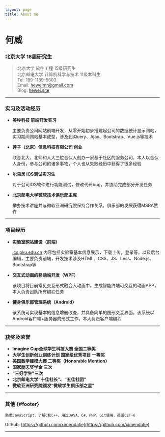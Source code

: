 ```yaml
---
layout: page
title: About me
---
```


# 何威

### 北京大学 18届研究生



>北京大学   软件工程 15级研究生  
>北京邮电大学 计算机科学与技术 11级本科生  
>Tel: 189-1189-5603  
>Email: <heweimr@gmail.com>  
>Blog:  [hewei.site](hewei.site)    

------

### 实习及活动经历 

* **美秒科技 前端开发实习** 

    主要负责公司网站前端开发，从零开始初步搭建起公司的数据统计显示网站，实习期间网站基本成型，涉及到jQuery、Ajax、Bootstrap、Vue.js等技术
 
* **莲子（北京）信息科技有限公司 创业** 

    联合北大、北师和人大三位合伙人创办一家基于社区的服务公司，本人以合伙人身份，参与公司的诸多事物，个人也从失败经历中获得了很多经验

* **尔易居  IOS测试实习生** 

    对于公司IOS软件进行功能测试，修改代码bug，并协助完成部分开发任务

* **北京邮电大学微软技术俱乐部主席** 

    举办技术讲座并与微软亚洲研究院保持合作关系，俱乐部的发展获得MSRA赞许


------

### 项目经历 

* **实验室网站建设（前端）** 

    [ics.pku.edu.cn](ics.pku.edu.cn) 内容包括实验室基本信息展示，下载上传，登录等，以及后台编辑，主要负责前端，开发技术涉及HTML、CSS、JS、Less、Node.js、Bootstrap等
    
* **交互式动画的移动端开发（WPF）** 

    该项目将目前常见交互形式融合入动画中，生成智能终端可交互的动画APP，本人负责团队所有编程任务
    
* **健身俱乐部管理系统（Android）** 

    该系统可实现基本的信息增删改查，并具备简单的图形交互界面，该系统以Android客户端+服务器的形式工作，本人负责客户端编程


-------

### 获奖及荣誉 

* **Imagine Cup全球学生科技大赛  全国二等奖** 
* **大学生创新创业训练计划  国家级优秀项目  一等奖** 
* **美国数学建模大赛  二等奖（Honorable Mention）** 
* **国家励志奖学金 三次** 
* **"三好学生"三次** 
* **北京邮电大学“十佳社长”、“五佳社团”** 
*  **微软亚洲研究院颁发“微软学生俱乐部之星"**	 






------



### 其他 {#footer}

    熟悉JavaScript，了解C和C++，用过JAVA、C#、PHP，Git使用，英语CET-6

Github: [https://github.com/ximendatie](https://github.com/ximendatie)  

------



